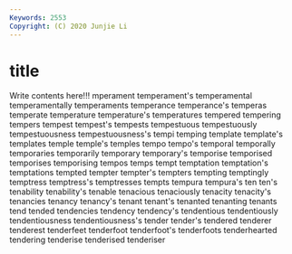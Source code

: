 ```yaml
---
Keywords: 2553
Copyright: (C) 2020 Junjie Li
---
```


# title

Write contents here!!!
mperament 
temperament's 
temperamental 
temperamentally 
temperaments 
temperance
temperance's 
temperas 
temperate 
temperature 
temperature's 
temperatures 
tempered 
tempering 
tempers 
tempest
tempest's 
tempests 
tempestuous 
tempestuously 
tempestuousness 
tempestuousness's 
tempi 
temping 
template 
template's
templates 
temple 
temple's 
temples 
tempo 
tempo's 
temporal 
temporally 
temporaries 
temporarily
temporary 
temporary's 
temporise 
temporised 
temporises 
temporising 
tempos 
temps 
tempt 
temptation
temptation's 
temptations 
tempted 
tempter 
tempter's 
tempters 
tempting 
temptingly 
temptress 
temptress's
temptresses 
tempts 
tempura 
tempura's 
ten 
ten's 
tenability 
tenability's 
tenable 
tenacious
tenaciously 
tenacity 
tenacity's 
tenancies 
tenancy 
tenancy's 
tenant 
tenant's 
tenanted 
tenanting
tenants 
tend 
tended 
tendencies 
tendency 
tendency's 
tendentious 
tendentiously 
tendentiousness 
tendentiousness's
tender 
tender's 
tendered 
tenderer 
tenderest 
tenderfeet 
tenderfoot 
tenderfoot's 
tenderfoots 
tenderhearted
tendering 
tenderise 
tenderised 
tenderiser 
